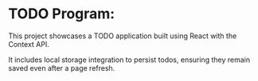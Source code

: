 # TODO Program:

This project showcases a TODO application built using React with the Context API. 

It includes local storage integration to persist todos, ensuring they remain saved even after a page refresh.
